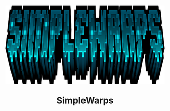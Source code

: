 <h1 align="center">
  <img width=2500 height=250 src="https://github.com/coco1c/SimpleWarps/blob/main/Warp/images/SimpleWarps.png">
  
  SimpleWarps
</h1>
